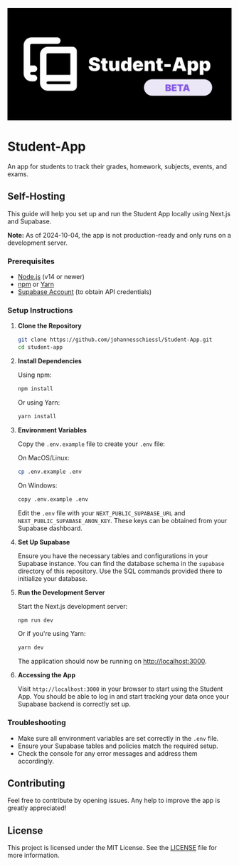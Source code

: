 ![Student-App-Banner](/src/app/opengraph-image.png)

# Student-App

An app for students to track their grades, homework, subjects, events, and exams.

## Self-Hosting

This guide will help you set up and run the Student App locally using Next.js and Supabase.

**Note:** As of 2024-10-04, the app is not production-ready and only runs on a development server.

### Prerequisites

- [Node.js](https://nodejs.org/) (v14 or newer)
- [npm](https://www.npmjs.com/) or [Yarn](https://yarnpkg.com/)
- [Supabase Account](https://supabase.com/) (to obtain API credentials)

### Setup Instructions

1. **Clone the Repository**

   ```sh
   git clone https://github.com/johannesschiessl/Student-App.git
   cd student-app
   ```

2. **Install Dependencies**

   Using npm:

   ```sh
   npm install
   ```

   Or using Yarn:

   ```sh
   yarn install
   ```

3. **Environment Variables**

   Copy the `.env.example` file to create your `.env` file:

   On MacOS/Linux:

   ```sh
   cp .env.example .env
   ```

   On Windows:

   ```sh
   copy .env.example .env
   ```

   Edit the `.env` file with your `NEXT_PUBLIC_SUPABASE_URL` and `NEXT_PUBLIC_SUPABASE_ANON_KEY`. These keys can be obtained from your Supabase dashboard.

4. **Set Up Supabase**

   Ensure you have the necessary tables and configurations in your Supabase instance. You can find the database schema in the `supabase` directory of this repository. Use the SQL commands provided there to initialize your database.

5. **Run the Development Server**

   Start the Next.js development server:

   ```sh
   npm run dev
   ```

   Or if you're using Yarn:

   ```sh
   yarn dev
   ```

   The application should now be running on [http://localhost:3000](http://localhost:3000).

6. **Accessing the App**

   Visit `http://localhost:3000` in your browser to start using the Student App. You should be able to log in and start tracking your data once your Supabase backend is correctly set up.

### Troubleshooting

- Make sure all environment variables are set correctly in the `.env` file.
- Ensure your Supabase tables and policies match the required setup.
- Check the console for any error messages and address them accordingly.

## Contributing

Feel free to contribute by opening issues. Any help to improve the app is greatly appreciated!

## License

This project is licensed under the MIT License. See the [LICENSE](/LICENSE) file for more information.
